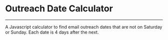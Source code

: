 # Outreach Date Calculator
---

A Javascript calculator to find email outreach dates that are not on Saturday or Sunday. Each date is 4 days after the next. 